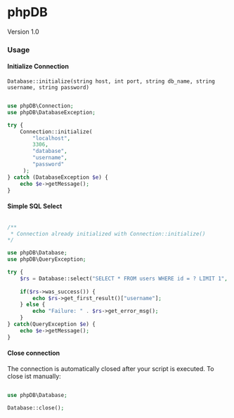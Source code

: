 # phpDB

Version 1.0

### Usage

#### Initialize Connection

``Database::initialize(string host, int port, string db_name, string username, string password)``

````php

use phpDB\Connection;
use phpDB\DatabaseException;

try {
    Connection::initialize(
        "localhost",
        3306,
        "database",
        "username",
        "password"
     );
} catch (DatabaseException $e) {
    echo $e->getMessage();
}
````

#### Simple SQL Select

````php

/** 
 * Connection already initialized with Connection::initialize()
*/

use phpDB\Database;
use phpDB\QueryException;

try {
    $rs = Database::select("SELECT * FROM users WHERE id = ? LIMIT 1", 1);
    
    if($rs->was_success()) {
        echo $rs->get_first_result()["username"];
    } else {
        echo "Failure: " . $rs->get_error_msg();
    }
} catch(QueryException $e) {
    echo $e->getMessage();
}
````

#### Close connection

The connection is automatically closed after your script is executed. To close ist manually:

````php

use phpDB\Database;

Database::close();

````